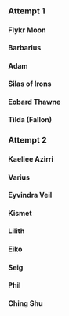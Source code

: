 ### Attempt 1

#### Flykr Moon

#### Barbarius

#### Adam

#### Silas of Irons

#### Eobard Thawne

#### Tilda (Fallon)

### Attempt 2

#### Kaeliee Azirri

#### Varius

#### Eyvindra Veil

#### Kismet

#### Lilith

#### Eiko

#### Seig

#### Phil

#### Ching Shu
